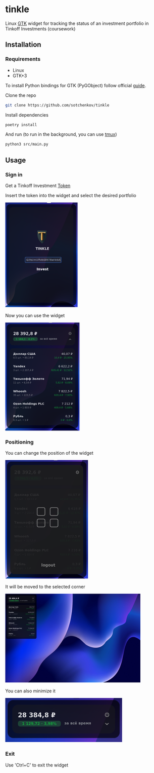 # tinkle
Linux [GTK](https://www.gtk.org/) widget for tracking the status of an investment portfolio in Tinkoff Investments (coursework)

## Installation

### Requirements

- Linux
- GTK+3

To install Python bindings for GTK (PyGObject) follow official [guide](https://pygobject.readthedocs.io/en/latest/getting_started.html).

Clone the repo
```bash
git clone https://github.com/sotchenkov/tinkle
```

Install dependencies
```bash
poetry install
```

And run (to run in the background, you can use [tmux](https://github.com/tmux/tmux/wiki/Getting-Started))
```bash
python3 src/main.py
```

## Usage

### Sign in

Get a Tinkoff Investment [Token](https://www.tinkoff.ru/invest/open-api/)

Insert the token into the widget and select the desired portfolio

![Login](images/login_screen.png)


Now you can use the widget

![Main](images/main_screen.png)


### Positioning

You can change the position of the widget

![Position](images/change_position.png)


It will be moved to the selected corner

![Screen](images/fullscreen.png)


You can also minimize it

![Minimal](images/minimalistic.png)


### Exit

Use 'Ctrl+C' to exit the widget